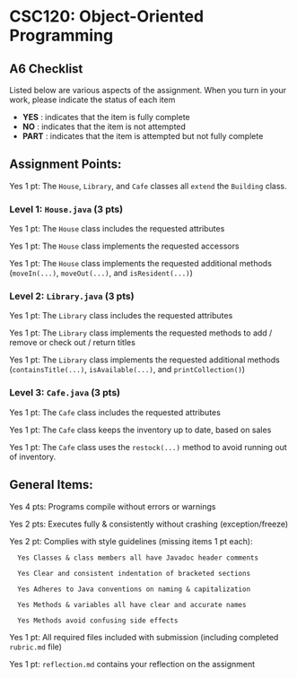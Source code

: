 # CSC120: Object-Oriented Programming
## A6 Checklist

Listed below are various aspects of the assignment.  When you turn in your work, please indicate the status of each item

- **YES** : indicates that the item is fully complete
- **NO** : indicates that the item is not attempted
- **PART** : indicates that the item is attempted but not fully complete


## Assignment Points:

Yes 1 pt: The `House`, `Library`, and `Cafe` classes all `extend` the `Building` class.

### Level 1: `House.java` (3 pts)

Yes 1 pt: The `House` class includes the requested attributes

Yes 1 pt: The `House` class implements the requested accessors

Yes 1 pt: The `House` class implements the requested additional methods (`moveIn(...)`, `moveOut(...)`, and `isResident(...)`)

### Level 2: `Library.java` (3 pts)

Yes 1 pt: The `Library` class includes the requested attributes

Yes 1 pt: The `Library` class implements the requested methods to add / remove or check out / return titles

Yes 1 pt: The `Library` class implements the requested additional methods (`containsTitle(...)`, `isAvailable(...)`, and `printCollection()`)

### Level 3: `Cafe.java` (3 pts)

Yes 1 pt: The `Cafe` class includes the requested attributes

Yes 1 pt: The `Cafe` class keeps the inventory up to date, based on sales

Yes 1 pt: The `Cafe` class uses the `restock(...)` method to avoid running out of inventory.



## General Items:

Yes 4 pts: Programs compile without errors or warnings

Yes 2 pts: Executes fully & consistently without crashing (exception/freeze)

Yes 2 pt: Complies with style guidelines (missing items 1 pt each):

      Yes Classes & class members all have Javadoc header comments

      Yes Clear and consistent indentation of bracketed sections

      Yes Adheres to Java conventions on naming & capitalization

      Yes Methods & variables all have clear and accurate names

      Yes Methods avoid confusing side effects

Yes 1 pt: All required files included with submission (including completed `rubric.md` file)

Yes 1 pt: `reflection.md` contains your reflection on the assignment
